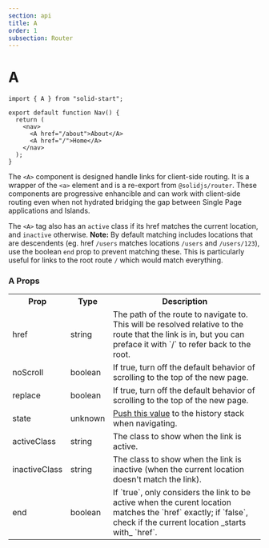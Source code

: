 ```yaml
---
section: api
title: A
order: 1
subsection: Router
---
```


# A

```tsx
import { A } from "solid-start";

export default function Nav() {
  return (
    <nav>
      <A href="/about">About</A>
      <A href="/">Home</A>
    </nav>
  );
}
```

The `<A>` component is designed handle links for client-side routing. It is a wrapper of the `<a>` element and is a re-export from `@solidjs/router`. These components are progressive enhancible and can work with client-side routing even when not hydrated bridging the gap between Single Page applications and Islands.

The `<A>` tag also has an `active` class if its href matches the current location, and `inactive` otherwise. **Note:** By default matching includes locations that are descendents (eg. href `/users` matches locations `/users` and `/users/123`), use the boolean `end` prop to prevent matching these. This is particularly useful for links to the root route `/` which would match everything.

### A Props

<table>
  <tr><th>Prop</th><th>Type</th><th>Description</th></tr>
  <tr><td>href</td><td>string</td><td>The path of the route to navigate to. This will be resolved relative to the route that the link is in, but you can preface it with `/` to refer back to the root.</td></tr>
  <tr><td>noScroll</td><td>boolean</td><td>If true, turn off the default behavior of scrolling to the top of the new page.</td></tr>
  <tr><td>replace</td><td>boolean</td><td>If true, turn off the default behavior of scrolling to the top of the new page.</td></tr>
  <tr><td>state</td><td>unknown</td><td><a href="https://developer.mozilla.org/en-US/docs/Web/API/History/pushState" target="_blank">Push this value</a> to the history stack when navigating.</td></tr>
  <tr><td>activeClass</td><td>string</td><td>The class to show when the link is active.</td></tr>
  <tr><td>inactiveClass</td><td>string</td><td>The class to show when the link is inactive (when the current location doesn't match the link).</td></tr>
  <tr><td>end</td><td>boolean</td><td>If `true`, only considers the link to be active when the curent location matches the `href` exactly; if `false`, check if the current location _starts with_ `href`.</td></tr>
</table>